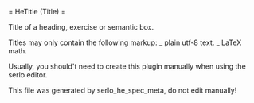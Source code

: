 = HeTitle (Title) =

Title of a heading, exercise or semantic box.

Titles may only contain the following markup:
_ plain utf-8 text.
_ LaTeX math.

Usually, you should't need to create this plugin manually when using the serlo editor.

This file was generated by serlo_he_spec_meta, do not edit manually!
